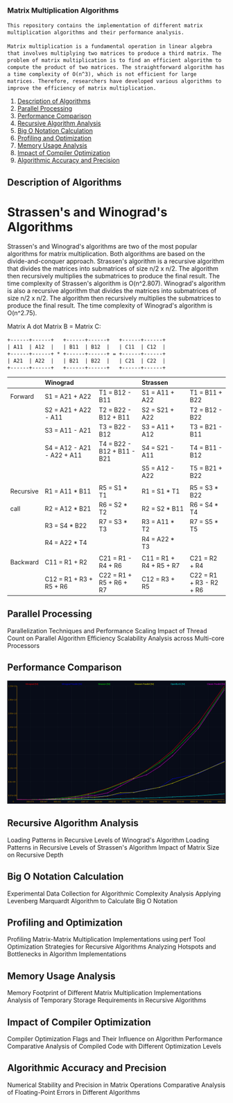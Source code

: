 ### Matrix Multiplication Algorithms

    This repository contains the implementation of different matrix multiplication algorithms and their performance analysis.

    Matrix multiplication is a fundamental operation in linear algebra that involves multiplying two matrices to produce a third matrix. The problem of matrix multiplication is to find an efficient algorithm to compute the product of two matrices. The straightforward algorithm has a time complexity of O(n^3), which is not efficient for large matrices. Therefore, researchers have developed various algorithms to improve the efficiency of matrix multiplication.

1. [Description of Algorithms](#description-of-algorithms)
2. [Parallel Processing](#parallel-processing)
3. [Performance Comparison](#performance-comparison)
4. [Recursive Algorithm Analysis](#recursive-algorithm-analysis)
5. [Big O Notation Calculation](#big-o-notation-calculation)
6. [Profiling and Optimization](#profiling-and-optimization)
7. [Memory Usage Analysis](#memory-usage-analysis)
8. [Impact of Compiler Optimization](#impact-of-compiler-optimization)
9. [Algorithmic Accuracy and Precision](#algorithmic-accuracy-and-precision)

## Description of Algorithms
# Strassen's and Winograd's Algorithms
Strassen's and Winograd's algorithms are two of the most popular algorithms for matrix multiplication. Both algorithms are based on the divide-and-conquer approach. Strassen's algorithm is a recursive algorithm that divides the matrices into submatrices of size n/2 x n/2. The algorithm then recursively multiplies the submatrices to produce the final result. The time complexity of Strassen's algorithm is O(n^2.807). Winograd's algorithm is also a recursive algorithm that divides the matrices into submatrices of size n/2 x n/2. The algorithm then recursively multiplies the submatrices to produce the final result. The time complexity of Winograd's algorithm is O(n^2.75).

Matrix A dot Matrix B = Matrix C:

    +------+------+   +------+------+   +------+------+
    | A11  | A12  |   | B11  | B12  |   | C11  | C12  |
    +------+------+ * +------+------+ = +------+------+
    | A21  | A22  |   | B21  | B22  |   | C21  | C22  |
    +------+------+   +------+------+   +------+------+

|           |      Winograd              |                            |  Strassen               | |
|-----------|:---------------------------|:---------------------------|:------------------------|:------------------------|
| Forward   | S1 = A21 + A22             | T1 = B12 - B11             | S1 = A11 + A22          | T1 = B11 + B22          |
|           | S2 = A21 + A22 - A11       | T2 = B22 - B12 + B11       | S2 = S21 + A22          | T2 = B12 - B22          |
|           | S3 = A11 - A21             | T3 = B22 - B12             | S3 = A11 + A12          | T3 = B21 - B11          |
|           | S4 = A12 - A21 - A22 + A11 | T4 = B22 - B12 + B11 - B21 | S4 = S21 - A11          | T4 = B11 - B12          |
|           |                            |                            | S5 = A12 - A22          | T5 = B21 + B22          |
| | | | | |
| Recursive | R1 = A11 * B11             | R5 = S1 * T1               | R1 = S1 * T1            | R5 = S3 * B22           |
| call      | R2 = A12 * B21             | R6 = S2 * T2               | R2 = S2 * B11           | R6 = S4 * T4            |
|           | R3 = S4 * B22              | R7 = S3 * T3               | R3 = A11 * T2           | R7 = S5 * T5            |
|           | R4 = A22 * T4              |                            | R4 = A22 * T3           |                         |
| | | | | |
| Backward  | C11 = R1 + R2              | C21 = R1 - R4 + R6         | C11 = R1 + R4 + R5 + R7 | C21 = R2 + R4           |
|           | C12 = R1 + R3 + R5 + R6    | C22 = R1 + R5 + R6 + R7    | C12 = R3 + R5           | C22 = R1 + R3 - R2 + R6 |


## Parallel Processing

Parallelization Techniques and Performance Scaling
Impact of Thread Count on Parallel Algorithm Efficiency
Scalability Analysis across Multi-core Processors

## Performance Comparison

![Performance](misc/speed_compare_1.png)

## Recursive Algorithm Analysis

Loading Patterns in Recursive Levels of Winograd's Algorithm
Loading Patterns in Recursive Levels of Strassen's Algorithm
Impact of Matrix Size on Recursive Depth

## Big O Notation Calculation

Experimental Data Collection for Algorithmic Complexity Analysis
Applying Levenberg Marquardt Algorithm to Calculate Big O Notation

## Profiling and Optimization

Profiling Matrix-Matrix Multiplication Implementations using perf Tool
Optimization Strategies for Recursive Algorithms
Analyzing Hotspots and Bottlenecks in Algorithm Implementations

## Memory Usage Analysis

Memory Footprint of Different Matrix Multiplication Implementations
Analysis of Temporary Storage Requirements in Recursive Algorithms

## Impact of Compiler Optimization

Compiler Optimization Flags and Their Influence on Algorithm Performance
Comparative Analysis of Compiled Code with Different Optimization Levels

## Algorithmic Accuracy and Precision

Numerical Stability and Precision in Matrix Operations
Comparative Analysis of Floating-Point Errors in Different Algorithms
